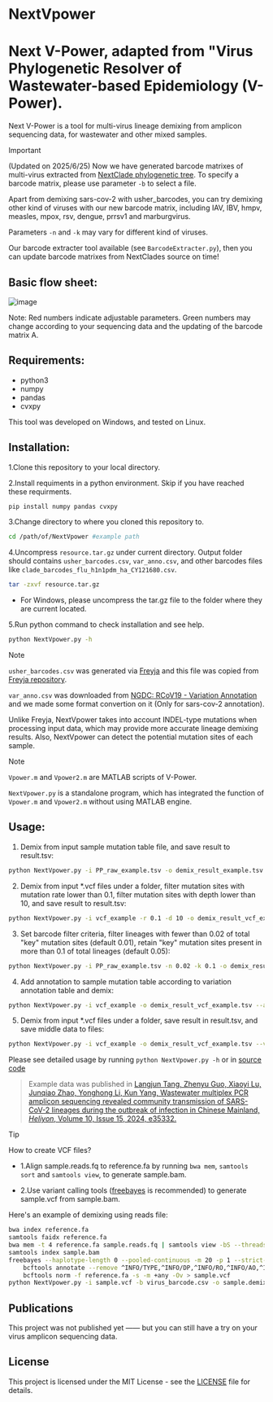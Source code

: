 # NextVpower
Next V-Power, adapted from "Virus Phylogenetic Resolver of Wastewater-based Epidemiology (V-Power).
=======
Next V-Power is a tool for multi-virus lineage demixing from amplicon sequencing data, for wastewater and other mixed samples.

> [!IMPORTANT]
> (Updated on 2025/6/25) Now we have generated barcode matrixes of multi-virus extracted from [NextClade phylogenetic tree](https://github.com/nextstrain/nextclade_data/tree/release). To specify a barcode matrix, please use parameter `-b` to select a file.
>
> Apart from demixing sars-cov-2 with usher_barcodes, you can try demixing other kind of viruses with our new barcode matrix, including IAV, IBV, hmpv, measles, mpox, rsv, dengue, prrsv1 and marburgvirus.
>
> Parameters `-n` and `-k` may vary for different kind of viruses.
>
> Our barcode extracter tool available (see `BarcodeExtracter.py`), then you can update barcode matrixes from NextClades source on time!

Basic flow sheet:
---------------
![image](https://github.com/user-attachments/assets/8471c6cc-c55c-4156-81a8-8c379aaa2b2e)

Note: Red numbers indicate adjustable parameters. Green numbers may change according to your sequencing data and the updating of the barcode matrix A.


Requirements:
---------------
 - python3
 - numpy
 - pandas
 - cvxpy

This tool was developed on Windows, and tested on Linux.

Installation:
---------------
1.Clone this repository to your local directory. 

2.Install requiments in a python environment. Skip if you have reached these requirments.
```sh
pip install numpy pandas cvxpy
```
3.Change directory to where you cloned this repository to.
```sh
cd /path/of/NextVpower #example path
```
4.Uncompress `resource.tar.gz` under current directory.
Output folder should contains `usher_barcodes.csv`, `var_anno.csv`, and other barcodes files like `clade_barcodes_flu_h1n1pdm_ha_CY121680.csv`. 
```sh
tar -zxvf resource.tar.gz
```
 - For Windows, please uncompress the tar.gz file to the folder where they are current located.

5.Run python command to check installation and see help.
```sh
python NextVpower.py -h
```


> [!NOTE]
> `usher_barcodes.csv` was generated via [Freyja](https://github.com/andersen-lab/Freyja) and this file was copied from [Freyja repository](https://github.com/andersen-lab/Freyja/blob/main/freyja/data/usher_barcodes.csv).
>
> `var_anno.csv` was downloaded from [NGDC: RCoV19 - Variation Annotation](https://ngdc.cncb.ac.cn/ncov/variation/annotation) and we made some format convertion on it (Only for sars-cov-2 annotation).
>
> Unlike Freyja, NextVpower takes into account INDEL-type mutations when processing input data, which may provide more accurate lineage demixing results. Also, NextVpower can detect the potential mutation sites of each sample.

> [!NOTE]
> `Vpower.m` and `Vpower2.m` are MATLAB scripts of V-Power.
>
> `NextVpower.py` is a standalone program, which has integrated the function of `Vpower.m` and `Vpower2.m` without using MATLAB engine.

Usage: 
---------------

1. Demix from input sample mutation table file, and save result to result.tsv:
```sh
python NextVpower.py -i PP_raw_example.tsv -o demix_result_example.tsv
```
2. Demix from input *.vcf files under a folder, filter mutation sites with mutation rate lower than 0.1, filter mutation sites with depth lower than 10, and save result to result.tsv:
```sh
python NextVpower.py -i vcf_example -r 0.1 -d 10 -o demix_result_vcf_example.tsv
```
3. Set barcode filter criteria, filter lineages with fewer than 0.02 of total "key" mutation sites (default 0.01), retain "key" mutation sites present in more than 0.1 of total lineages (default 0.05):
```sh
python NextVpower.py -i PP_raw_example.tsv -n 0.02 -k 0.1 -o demix_result_example_300_30.tsv
```
4. Add annotation to sample mutation table according to variation annotation table and demix:
```sh
python NextVpower.py -i vcf_example -o demix_result_vcf_example.tsv --ann_vcsample Annotated_PP_raw_example.tsv
```
5. Demix from input *.vcf files under a folder, save result in result.tsv, and save middle data to files:
```sh
python NextVpower.py -i vcf_example -o demix_result_vcf_example.tsv --vcsample PP_raw_example.tsv --fbarcode MMFF_example.tsv --fsample PPFF_example.tsv --potentials potential_sites_example.tsv
```

Please see detailed usage by running `python NextVpower.py -h` or in [source code](NextVpower.py)

>Example data was published in [Langjun Tang, Zhenyu Guo, Xiaoyi Lu, Junqiao Zhao, Yonghong Li, Kun Yang,
Wastewater multiplex PCR amplicon sequencing revealed community transmission of SARS-CoV-2 lineages during the outbreak of infection in Chinese Mainland,
*Heliyon*, Volume 10, Issue 15, 2024, e35332.](https://doi.org/10.1016/j.heliyon.2024.e35332)

> [!TIP]
> How to create VCF files?
> 
> - 1.Align sample.reads.fq to reference.fa by running `bwa mem`, `samtools sort` and `samtools view`, to generate sample.bam.
> 
> - 2.Use variant calling tools ([freebayes](https://github.com/freebayes/freebayes) is recommended) to generate sample.vcf from sample.bam.

Here's an example of demixing using reads file:
```sh
bwa index reference.fa
samtools faidx reference.fa
bwa mem -t 4 reference.fa sample.reads.fq | samtools view -bS --threads 4 | samtools sort --threads 4 -o sample.bam
samtools index sample.bam
freebayes --haplotype-length 0 --pooled-continuous -m 20 -p 1 --strict-vcf -q 13 --min-coverage 10 -F 0.4 -f reference.fa sample.bam | \
    bcftools annotate --remove ^INFO/TYPE,^INFO/DP,^INFO/RO,^INFO/AO,^INFO/AB,^FORMAT/GT | \
    bcftools norm -f reference.fa -s -m +any -Ov > sample.vcf
python NextVpower.py -i sample.vcf -b virus_barcode.csv -o sample.demix_result.tsv
```


Publications
------------
This project was not published yet —— but you can still have a try on your virus amplicon sequencing data.

License
-------
This project is licensed under the MIT License - see the [LICENSE](LICENSE) file for details.

